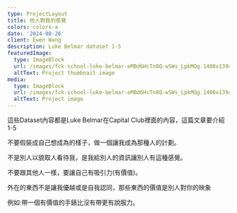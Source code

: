 ```yaml
---
type: ProjectLayout
title: 他人對我的感覺
colors: colors-a
date: '2024-08-26'
client: Ewen Wang
description: Luke Belmar dataset 1-5
featuredImage:
  type: ImageBlock
  url: /images/fck-school-luke-belmar-eMBd6HcTn8Q-wSWs_LpkMOg.1400x1394.jpg
  altText: Project thumbnail image
media:
  type: ImageBlock
  url: /images/fck-school-luke-belmar-eMBd6HcTn8Q-wSWs_LpkMOg.1400x1394.jpg
  altText: Project image
---
```

這些Dataset內容都是Luke Belmar在Capital Club裡面的內容，這篇文章要介紹1-5

不要假裝成自己想成為的樣子，做一個讓我成為那種人的計劃。

不是別人以貌取人看待我，是我給別人的資訊讓別人有這種感覺。

不要跟其他人一樣，要讓自己有吸引力(有價值)。

外在的東西不是讓我優越或是自我認同，那些東西的價值是別人對你的映象

例如:帶一個有價值的手錶比沒有帶更有說服力。

